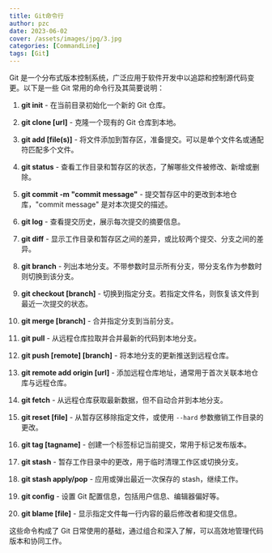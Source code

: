 ```yaml
---
title: Git命令行
author: pzc
date: 2023-06-02
cover: /assets/images/jpg/3.jpg
categories: [CommandLine]
tags: [Git]
---
```

Git 是一个分布式版本控制系统，广泛应用于软件开发中以追踪和控制源代码变更。以下是一些 Git 常用的命令行及其简要说明：

1. **git init** - 在当前目录初始化一个新的 Git 仓库。

2. **git clone [url]** - 克隆一个现有的 Git 仓库到本地。

3. **git add [file(s)]** - 将文件添加到暂存区，准备提交。可以是单个文件名或通配符匹配多个文件。

4. **git status** - 查看工作目录和暂存区的状态，了解哪些文件被修改、新增或删除。

5. **git commit -m "commit message"** - 提交暂存区中的更改到本地仓库，"commit message" 是对本次提交的描述。

6. **git log** - 查看提交历史，展示每次提交的摘要信息。

7. **git diff** - 显示工作目录和暂存区之间的差异，或比较两个提交、分支之间的差异。

8. **git branch** - 列出本地分支。不带参数时显示所有分支，带分支名作为参数时则切换到该分支。

9. **git checkout [branch]** - 切换到指定分支。若指定文件名，则恢复该文件到最近一次提交的状态。

10. **git merge [branch]** - 合并指定分支到当前分支。

11. **git pull** - 从远程仓库拉取并合并最新的代码到本地分支。

12. **git push [remote] [branch]** - 将本地分支的更新推送到远程仓库。

13. **git remote add origin [url]** - 添加远程仓库地址，通常用于首次关联本地仓库与远程仓库。

14. **git fetch** - 从远程仓库获取最新数据，但不自动合并到本地分支。

15. **git reset [file]** - 从暂存区移除指定文件，或使用 `--hard` 参数撤销工作目录的更改。

16. **git tag [tagname]** - 创建一个标签标记当前提交，常用于标记发布版本。

17. **git stash** - 暂存工作目录中的更改，用于临时清理工作区或切换分支。

18. **git stash apply/pop** - 应用或弹出最近一次保存的 stash，继续工作。

19. **git config** - 设置 Git 配置信息，包括用户信息、编辑器偏好等。

20. **git blame [file]** - 显示指定文件每一行内容的最后修改者和提交信息。

这些命令构成了 Git 日常使用的基础，通过组合和深入了解，可以高效地管理代码版本和协同工作。